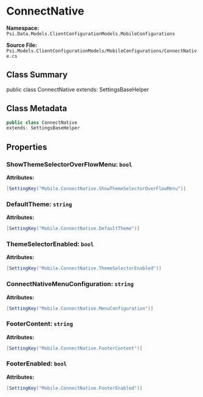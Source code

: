 # ConnectNative

**Namespace:** `Psi.Data.Models.ClientConfigurationModels.MobileConfigurations`

**Source File:** `Psi.Models.ClientConfigurationModels/MobileConfigurations/ConnectNative.cs`

## Class Summary

public class ConnectNative
extends: SettingsBaseHelper

## Class Metadata

```typescript
public class ConnectNative
extends: SettingsBaseHelper
```

## Properties

### ShowThemeSelectorOverFlowMenu: `bool`

**Attributes:**
```csharp
[SettingKey("Mobile.ConnectNative.ShowThemeSelectorOverFlowMenu")]
```

### DefaultTheme: `string`

**Attributes:**
```csharp
[SettingKey("Mobile.ConnectNative.DefaultTheme")]
```

### ThemeSelectorEnabled: `bool`

**Attributes:**
```csharp
[SettingKey("Mobile.ConnectNative.ThemeSelectorEnabled")]
```

### ConnectNativeMenuConfiguration: `string`

**Attributes:**
```csharp
[SettingKey("Mobile.ConnectNative.MenuConfiguration")]
```

### FooterContent: `string`

**Attributes:**
```csharp
[SettingKey("Mobile.ConnectNative.FooterContent")]
```

### FooterEnabled: `bool`

**Attributes:**
```csharp
[SettingKey("Mobile.ConnectNative.FooterEnabled")]
```
